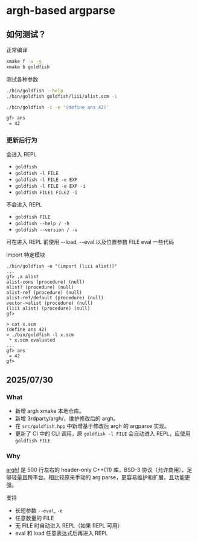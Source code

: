 # argh-based argparse

## 如何测试？

正常编译
```sh
xmake f -v -y
xmake b goldfish
```

测试各种参数
```sh
./bin/goldfish --help
./bin/goldfish goldfish/liii/alist.scm -i
```

```sh
./bin/goldfish -i -e '(define ans 42)'

gf> ans
 = 42
```

### 更新后行为

会进入 REPL
- `goldfish`
- `goldfish -l FILE`
- `goldfish -l FILE -e EXP`
- `goldfish -l FILE -e EXP -i`
- `goldfish FILE1 FILE2 -i`

不会进入 REPL
- `goldfish FILE`
- `goldfish --help / -h`
- `goldfish --version / -v`

可在进入 REPL 前使用 --load, --eval 以及位置参数 FILE eval 一些代码

import 特定模块
```
./bin/goldfish -e "(import (liii alist))"
...
gf> ,a alist
alist-cons (procedure) (null)
alist? (procedure) (null)
alist-ref (procedure) (null)
alist-ref/default (procedure) (null)
vector->alist (procedure) (null)
(liii alist) (procedure) (null)
gf>
```

```
> cat x.scm
(define ans 42)
> ./bin/goldfish -l x.scm 
 * x.scm evaluated
...
gf> ans
 = 42
gf>
```

## 2025/07/30

### What

- 新增 argh xmake 本地仓库。
- 新增 3rdparty/argh/，维护修改后的 argh。
- 在 `src/goldfish.hpp` 中新增基于修改后 argh 的 argparse 实现。
- 更新了 CI 中的 CLI 调用，原 `goldfish -l FILE` 会自动进入 REPL，应使用 `goldfish FILE`


### Why

[argh!](https://github.com/adishavit/argh) 是 500 行左右的 header-only C++(11) 库，BSD-3 协议（允许商用），足够轻量且跨平台。相比较原来手动的 arg parse，更容易维护和扩展，且功能更强。

支持
- 长短参数 `--eval`, `-e`
- 任意数量的 FILE
- 无 FILE 时自动进入 REPL（如果 REPL 可用）
- eval 和 load 任意表达式后再进入 REPL

